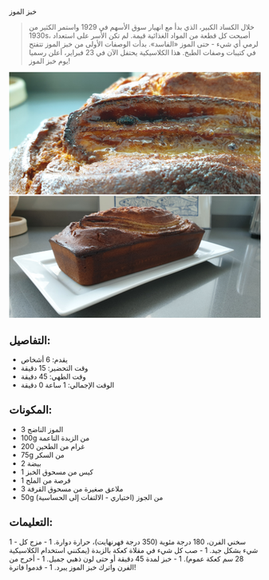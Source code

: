 خبز الموز 

> خلال الكساد الكبير، الذي بدأ مع انهيار سوق الأسهم في 1929 واستمر الكثير من 1930s، أصبحت كل قطعة من المواد الغذائية قيمة. لم تكن الأسر على استعداد لرمي أي شيء - حتى الموز «الفاسد». بدأت الوصفات الأولى من خبز الموز تتفتح في كتيبات وصفات الطبخ. هذا الكلاسيكية يحتفل الآن في 23 فبراير، أعلن رسميا يوم خبز الموز! 

![خبز الموز](https://github.com/anamorph/recettes/blob/master/photos/fr-dessert-banana_bread-01.jpg?raw=true) 
![خبز الموز](https://github.com/anamorph/recettes/blob/master/photos/fr-dessert-banana_bread-02.jpg?raw=true) 

## التفاصيل:
* يقدم: 6 أشخاص 
* وقت التحضير: 15 دقيقة 
* وقت الطهي: 45 دقيقة 
* الوقت الإجمالي: 1 ساعة 0 دقيقة 

## المكونات: 
* 3 الموز الناضج 
* 100g من الزبدة الناعمة 
* 200 غرام من الطحين 
* 75g من السكر 
* 2 بيضة 
* 1 كيس من مسحوق الخبز 
* 1 قرصة من الملح 
* 3 ملاعق صغيرة من مسحوق القرفة 
* 50g من الجوز (اختياري - الالتفات إلى الحساسية) 

## التعليمات:
1 - سخني الفرن، 180 درجة مئوية (350 درجة فهرنهايت)، حرارة دوارة. 
1 - مزج كل شيء بشكل جيد. 
1 - صب كل شيء في مقلاة كعكة بالزبدة (يمكنني استخدام الكلاسيكية 28 سم كعكة عموم). 
1 - خبز لمدة 45 دقيقة أو حتى لون ذهبي جميل. 
1 - أخرج من الفرن واترك خبز الموز يبرد. 
1 - قدموا فاترة!